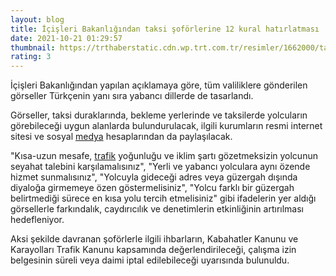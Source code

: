 ```yaml
--- 
layout: blog
title: İçişleri Bakanlığından taksi şoförlerine 12 kural hatırlatması
date: 2021-10-21 01:29:57
thumbnail: https://trthaberstatic.cdn.wp.trt.com.tr/resimler/1662000/taksi-aa-1663038.jpg
rating: 3
---
```

<p>
	İçişleri Bakanlığından yapılan açıklamaya göre, tüm valiliklere gönderilen görseller Türkçenin yanı sıra yabancı dillerde de tasarlandı.</p>
<p>
	Görseller, taksi duraklarında, bekleme yerlerinde ve taksilerde yolcuların görebileceği uygun alanlarda bulundurulacak, ilgili kurumların resmi internet sitesi ve sosyal <a href="https://www.trthaber.com/etiket/medya/" target="_blank">medya</a> hesaplarından da paylaşılacak.</p>
<p>
	"Kısa-uzun mesafe, <a href="https://www.trthaber.com/etiket/trafik/" target="_blank">trafik</a> yoğunluğu ve iklim şartı gözetmeksizin yolcunun seyahat talebini karşılamalısınız", "Yerli ve yabancı yolculara aynı özende hizmet sunmalısınız", "Yolcuyla gideceği adres veya güzergah dışında diyaloğa girmemeye özen göstermelisiniz", "Yolcu farklı bir güzergah belirtmediği sürece en kısa yolu tercih etmelisiniz" gibi ifadelerin yer aldığı görsellerle farkındalık, caydırıcılık ve denetimlerin etkinliğinin artırılması hedefleniyor.</p>
<p>
	Aksi şekilde davranan şoförlerle ilgili ihbarların, Kabahatler Kanunu ve Karayolları Trafik Kanunu kapsamında değerlendirileceği, çalışma izin belgesinin süreli veya daimi iptal edilebileceği uyarısında bulunuldu.</p>
